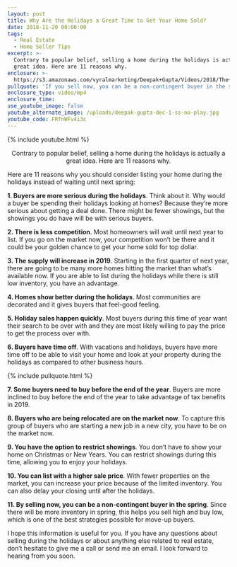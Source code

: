 ```yaml
---
layout: post
title: Why Are the Holidays a Great Time to Get Your Home Sold?
date: 2018-11-20 00:00:00
tags:
  - Real Estate
  - Home Seller Tips
excerpt: >-
  Contrary to popular belief, selling a home during the holidays is actually a
  great idea. Here are 11 reasons why.
enclosure: >-
  https://s3.amazonaws.com/vyralmarketing/Deepak+Gupta/Videos/2018/The+Dee+Team+-+Why+Are+the+Holidays+a+Great+Time+to+Get+Your+Home+Sold%253F.mp4
pullquote: 'If you sell now, you can be a non-contingent buyer in the spring.'
enclosure_type: video/mp4
enclosure_time:
use_youtube_image: false
youtube_alternate_image: /uploads/deepak-gupta-dec-1-ss-no-play.jpg
youtube_code: FRfnWFv4i3c
---
```


{% include youtube.html %}

<center>Contrary to popular belief, selling a home during the holidays is actually a great idea. Here are 11 reasons why.</center>

Here are 11 reasons why you should consider listing your home during the holidays instead of waiting until next spring:

**1. Buyers are more serious during the holidays**. Think about it. Why would a buyer be spending their holidays looking at homes? Because they’re more serious about getting a deal done. There might be fewer showings, but the showings you do have will be with serious buyers.

**2. There is less competition**. Most homeowners will wait until next year to list. If you go on the market now, your competition won’t be there and it could be your golden chance to get your home sold for top dollar.

**3. The supply will increase in 2019**. Starting in the first quarter of next year, there are going to be many more homes hitting the market than what’s available now. If you are able to list during the holidays while there is still low inventory, you have an advantage.

**4. Homes show better during the holidays**. Most communities are decorated and it gives buyers that feel-good feeling.

**5. Holiday sales happen quickly**. Most buyers during this time of year want their search to be over with and they are most likely willing to pay the price to get the process over with.

**6. Buyers have time off**. With vacations and holidays, buyers have more time off to be able to visit your home and look at your property during the holidays as compared to other business hours.

{% include pullquote.html %}

**7. Some buyers need to buy before the end of the year**. Buyers are more inclined to buy before the end of the year to take advantage of tax benefits in 2019.

**8. Buyers who are being relocated are on the market now**. To capture this group of buyers who are starting a new job in a new city, you have to be on the market now.

**9. You have the option to restrict showings**. You don’t have to show your home on Christmas or New Years. You can restrict showings during this time, allowing you to enjoy your holidays.&nbsp;

**10. You can list with a higher sale price**. With fewer properties on the market, you can increase your price because of the limited inventory. You can also delay your closing until after the holidays.

**11. By selling now, you can be a non-contingent buyer in the spring**. Since there will be more inventory in spring, this helps you sell high and buy low, which is one of the best strategies possible for move-up buyers.

I hope this information is useful for you. If you have any questions about selling during the holidays or about anything else related to real estate, don’t hesitate to give me a call or send me an email. I look forward to hearing from you soon.